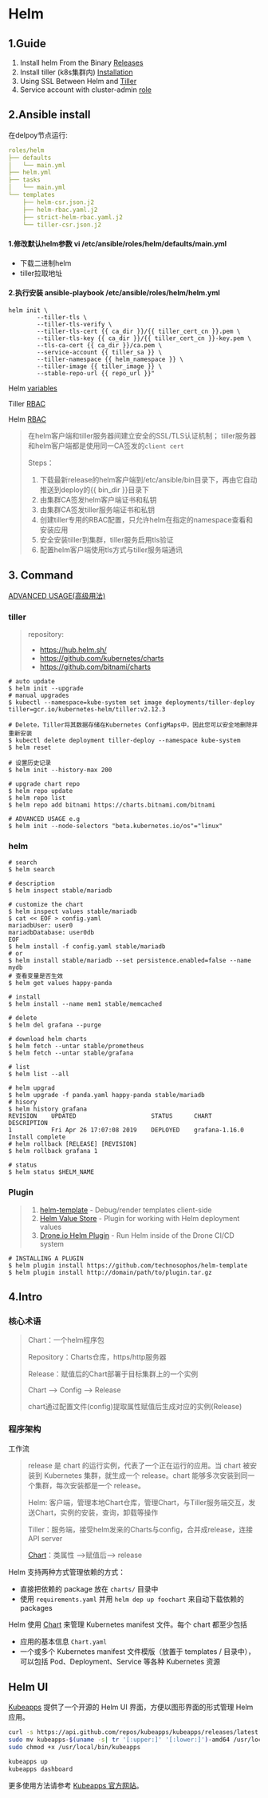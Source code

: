 # Helm

## 1.Guide

1. Install helm From the Binary [Releases](https://helm.sh/docs/using_helm/#from-the-binary-releases)
2. Install tiller (k8s集群内) [Installation](https://helm.sh/docs/using_helm/#easy-in-cluster-installation)
3. Using SSL Between Helm and [Tiller](https://helm.sh/docs/using_helm/#using-ssl-between-helm-and-tiller)
4. Service account with cluster-admin [role](https://helm.sh/docs/using_helm/#example-service-account-with-cluster-admin-role)

## 2.Ansible install

在delpoy节点运行:

```yaml
roles/helm
├── defaults
│   └── main.yml
├── helm.yml
├── tasks
│   └── main.yml
└── templates
    ├── helm-csr.json.j2
    ├── helm-rbac.yaml.j2
    ├── strict-helm-rbac.yaml.j2
    └── tiller-csr.json.j2
```

#### 1.修改默认helm参数 vi  /etc/ansible/roles/helm/defaults/main.yml

- 下载二进制helm
- tiller拉取地址

#### 2.执行安装 ansible-playbook /etc/ansible/roles/helm/helm.yml

```shell
helm init \
        --tiller-tls \
        --tiller-tls-verify \
        --tiller-tls-cert {{ ca_dir }}/{{ tiller_cert_cn }}.pem \
        --tiller-tls-key {{ ca_dir }}/{{ tiller_cert_cn }}-key.pem \
        --tls-ca-cert {{ ca_dir }}/ca.pem \
        --service-account {{ tiller_sa }} \
        --tiller-namespace {{ helm_namespace }} \
        --tiller-image {{ tiller_image }} \
        --stable-repo-url {{ repo_url }}"
```

Helm [variables](https://helm.sh/docs/using_helm/#environment-variables)

Tiller [RBAC](https://helm.sh/docs/using_helm/#tiller-and-role-based-access-control)

Helm [RBAC](https://helm.sh/docs/using_helm/#helm-and-role-based-access-control)

> 在helm客户端和tiller服务器间建立安全的SSL/TLS认证机制；
> tiller服务器和helm客户端都是使用同一CA签发的`client cert`
>
> Steps：
>
> 1. 下载最新release的helm客户端到/etc/ansible/bin目录下，再由它自动推送到deploy的{{ bin_dir }}目录下
> 2. 由集群CA签发helm客户端证书和私钥
> 3. 由集群CA签发tiller服务端证书和私钥
> 4. 创建tiller专用的RBAC配置，只允许helm在指定的namespace查看和安装应用
> 5. 安全安装tiller到集群，tiller服务启用tls验证
> 6. 配置helm客户端使用tls方式与tiller服务端通讯



## 3. Command

[ADVANCED USAGE(高级用法)](https://helm.sh/docs/using_helm/#advanced-usage)

### tiller

>  repository:
>
> - <https://hub.helm.sh/>
> - <https://github.com/kubernetes/charts>
> - <https://github.com/bitnami/charts>

```shell
# auto update 
$ helm init --upgrade 
# manual upgrades
$ kubectl --namespace=kube-system set image deployments/tiller-deploy tiller=gcr.io/kubernetes-helm/tiller:v2.12.3

# Delete，Tiller将其数据存储在Kubernetes ConfigMaps中，因此您可以安全地删除并重新安装
$ kubectl delete deployment tiller-deploy --namespace kube-system
$ helm reset

# 设置历史记录
$ helm init --history-max 200

# upgrade chart repo
$ helm repo update 
$ helm repo list
$ helm repo add bitnami https://charts.bitnami.com/bitnami

# ADVANCED USAGE e.g
$ helm init --node-selectors "beta.kubernetes.io/os"="linux"

```

### helm

```shell
# search
$ helm search

# description 
$ helm inspect stable/mariadb

# customize the chart
$ helm inspect values stable/mariadb
$ cat << EOF > config.yaml
mariadbUser: user0
mariadbDatabase: user0db
EOF
$ helm install -f config.yaml stable/mariadb
# or
$ helm install stable/mariadb --set persistence.enabled=false --name mydb
# 查看变量是否生效
$ helm get values happy-panda

# install 
$ helm install --name mem1 stable/memcached

# delete
$ helm del grafana --purge 

# download helm charts
$ helm fetch --untar stable/prometheus
$ helm fetch --untar stable/grafana

# list
$ helm list --all

# helm upgrad 
$ helm upgrade -f panda.yaml happy-panda stable/mariadb
# hisory
$ helm history grafana
REVISION	UPDATED                 	STATUS  	CHART         	DESCRIPTION
1       	Fri Apr 26 17:07:08 2019	DEPLOYED	grafana-1.16.0	Install complete
# helm rollback [RELEASE] [REVISION]
$ helm rollback grafana 1

# status 
$ helm status $HELM_NAME 
```

### Plugin

> 1. [helm-template](https://github.com/technosophos/helm-template) - Debug/render templates client-side
> 2. [Helm Value Store](https://github.com/skuid/helm-value-store) - Plugin for working with Helm deployment values
> 3. [Drone.io Helm Plugin](http://plugins.drone.io/ipedrazas/drone-helm/) - Run Helm inside of the Drone CI/CD system

```shell
# INSTALLING A PLUGIN
$ helm plugin install https://github.com/technosophos/helm-template
$ helm plugin install http://domain/path/to/plugin.tar.gz
```




## 4.Intro

### 核心术语

> Chart：一个helm程序包
>
> Repository：Charts仓库，https/http服务器
>
> Release：赋值后的Chart部署于目标集群上的一个实例
>
> Chart --> Config --> Release
>
> chart通过配置文件(config)提取属性赋值后生成对应的实例(Release)

### 程序架构

工作流

> release 是 chart 的运行实例，代表了一个正在运行的应用。当 chart 被安装到 Kubernetes 集群，就生成一个 release。chart 能够多次安装到同一个集群，每次安装都是一个 release。
>
> Helm: 客户端，管理本地Chart仓库，管理Chart，与Tiller服务端交互，发送Chart，实例的安装，查询，卸载等操作
>
> Tiller：服务端，接受helm发来的Charts与config，合并成release，连接API server
>
> [Chart](https://github.com/helm/helm/blob/master/docs/charts.md)：类属性 -->赋值后--> release

Helm 支持两种方式管理依赖的方式：

- 直接把依赖的 package 放在 `charts/` 目录中
- 使用 `requirements.yaml` 并用 `helm dep up foochart` 来自动下载依赖的 packages

Helm 使用 [Chart](https://github.com/kubernetes/charts) 来管理 Kubernetes manifest 文件。每个 chart 都至少包括

- 应用的基本信息 `Chart.yaml`
- 一个或多个 Kubernetes manifest 文件模版（放置于 templates / 目录中），可以包括 Pod、Deployment、Service 等各种 Kubernetes 资源



## Helm UI

[Kubeapps](https://github.com/kubeapps/kubeapps) 提供了一个开源的 Helm UI 界面，方便以图形界面的形式管理 Helm 应用。

```sh
curl -s https://api.github.com/repos/kubeapps/kubeapps/releases/latest | grep -i $(uname -s) | grep browser_download_url | cut -d '"' -f 4 | wget -i -
sudo mv kubeapps-$(uname -s| tr '[:upper:]' '[:lower:]')-amd64 /usr/local/bin/kubeapps
sudo chmod +x /usr/local/bin/kubeapps

kubeapps up
kubeapps dashboard
```

更多使用方法请参考 [Kubeapps 官方网站](https://kubeapps.com/)。

